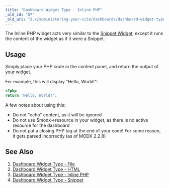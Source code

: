 ```yaml
---
title: "Dashboard Widget Type - Inline PHP"
_old_id: "87"
_old_uri: "2.x/administering-your-site/dashboards/dashboard-widget-types/dashboard-widget-type-inline-php"
---
```


 The Inline PHP widget acts very similar to the [Snippet Widget](administering-your-site/dashboards/dashboard-widget-types/dashboard-widget-type-snippet "Dashboard Widget Type - Snippet"), except it runs the content of the widget as if it were a Snippet.

## Usage

 Simply place your PHP code in the content panel, and return the output of your widget.

 For example, this will display "Hello, World!":

 ``` php 
<?php
return 'Hello, World!';
```

 A few notes about using this:

- Do not "echo" content, as it will be ignored
- Do not use $modx->resource in your widget, as there is no active resource for the dashboard
- Do not put a closing PHP tag at the end of your code! For some reason, it gets parsed incorrectly (as of MODX 2.2.8)

## See Also

1. [Dashboard Widget Type - File](administering-your-site/dashboards/dashboard-widget-types/dashboard-widget-type-file)
2. [Dashboard Widget Type - HTML](administering-your-site/dashboards/dashboard-widget-types/dashboard-widget-type-html)
3. [Dashboard Widget Type - Inline PHP](administering-your-site/dashboards/dashboard-widget-types/dashboard-widget-type-inline-php)
4. [Dashboard Widget Type - Snippet](administering-your-site/dashboards/dashboard-widget-types/dashboard-widget-type-snippet)